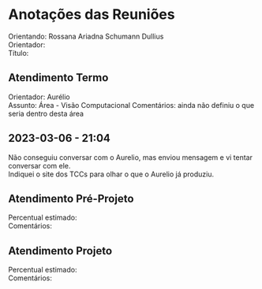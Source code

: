 # Anotações das Reuniões

Orientando: Rossana Ariadna Schumann Dullius  
Orientador:  
Título:  

## Atendimento Termo

Orientador: Aurélio  
Assunto: Área - Visão Computacional
Comentários: ainda não definiu o que seria dentro desta área  

## 2023-03-06 - 21:04

Não conseguiu conversar com o Aurelio, mas enviou mensagem e vi tentar conversar com ele.  
Indiquei o site dos TCCs para olhar o que o Aurelio já produziu.  

## Atendimento Pré-Projeto

Percentual estimado:  
Comentários:  

## Atendimento Projeto

Percentual estimado:  
Comentários:  
